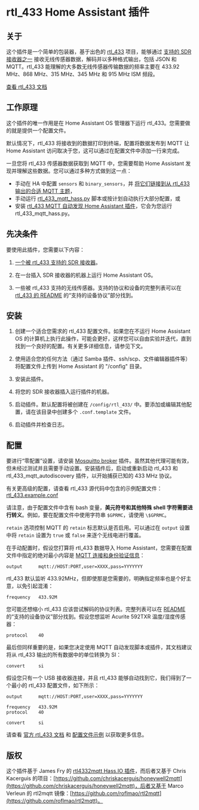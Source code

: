 # rtl_433 Home Assistant 插件

## 关于

这个插件是一个简单的包装器，基于出色的 [rtl_433](https://github.com/merbanan/rtl_433) 项目，能够通过 [支持的 SDR 接收器之一](https://triq.org/rtl_433/HARDWARE.html) 接收无线传感器数据，解码并以多种格式输出，包括 JSON 和 MQTT。rtl_433 能理解的大多数无线传感器传输数据的频率主要在 433.92 MHz、868 MHz、315 MHz、345 MHz 和 915 MHz ISM 频段。

[查看 rtl_433 文档](https://triq.org/rtl_433)

## 工作原理

这个插件的唯一作用是在 Home Assistant OS 管理器下运行 rtl_433。您需要做的就是提供一个配置文件。

默认情况下，rtl_433 将接收到的数据打印到终端，配置将数据发布到 MQTT 让 Home Assistant 访问取决于您，这可以通过在配置文件中添加一行来完成。

一旦您将 rtl_433 传感器数据获取到 MQTT 中，您需要帮助 Home Assistant 发现并理解这些数据。您可以通过多种方式做到这一点：

  * 手动在 HA 中配置 `sensors` 和 `binary_sensors`，并 [将它们链接到从 rtl_433 输出的合适 MQTT 主题](https://www.home-assistant.io/integrations/sensor.mqtt/)，
  * 手动运行 [rtl_433_mqtt_hass.py](https://github.com/merbanan/rtl_433/tree/master/examples/rtl_433_mqtt_hass.py) 脚本或按计划自动执行大部分配置，或
  * 安装 [rtl_433 MQTT 自动发现 Home Assistant 插件](https://github.com/pbkhrv/rtl_433-hass-addons/tree/main/rtl_433_mqtt_autodiscovery)，它会为您运行 rtl_433_mqtt_hass.py。

## 先决条件

要使用此插件，您需要以下内容：

 1. [一个被 rtl_433 支持的 SDR 接收器](https://triq.org/rtl_433/HARDWARE.html)。

 2. 在一台插入 SDR 接收器的机器上运行 Home Assistant OS。

 3. 一些被 rtl_433 支持的无线传感器。支持的协议和设备的完整列表可以在 [rtl_433 的 README](https://github.com/merbanan/rtl_433/blob/master/README.md) 的“支持的设备协议”部分找到。

## 安装

 1. 创建一个适合您需求的 rtl_433 配置文件。如果您在不运行 Home Assistant OS 的计算机上执行此操作，可能会更好，这样您可以自由实验并迭代，直到找到一个良好的配置。有关更多详细信息，请参见下文。

 2. 使用适合您的任何方法（通过 Samba 插件、ssh/scp、文件编辑器插件等）将配置文件上传到 Home Assistant 的 "/config" 目录。

 3. 安装此插件。

 5. 将您的 SDR 接收器插入运行插件的机器。

 5. 启动插件。默认配置将被创建在 `/config/rtl_433/` 中。要添加或编辑其他配置，请在该目录中创建多个 `.conf.template` 文件。

 6. 启动插件并检查日志。

## 配置

要进行“零配置”设置，请安装 [Mosquitto broker](https://github.com/home-assistant/addons/blob/master/mosquitto/DOCS.md) 插件。虽然其他代理可能有效，但未经过测试并且需要手动设置。安装插件后，启动或重新启动 rtl_433 和 rtl_433_mqtt_autodiscovery 插件，以开始捕获已知的 433 MHz 协议。

有关更高级的配置，请查看 rtl_433 源代码中包含的示例配置文件：[rtl_433.example.conf](https://github.com/merbanan/rtl_433/blob/master/conf/rtl_433.example.conf)

请注意，由于配置文件中含有 bash 变量，**美元符号和其他特殊 shell 字符需要进行转义**。例如，要在配置文件中使用字符串 `$GPRMC`，请使用 `\$GPRMC`。

`retain` 选项控制 MQTT 的 `retain` 标志默认是否启用。可以通过在 `output` 设置中将 `retain` 设置为 `true` 或 `false` 来逐个无线电进行覆盖。

在手动配置时，假设您打算将 rtl_433 数据导入 Home Assistant，您需要在配置文件中指定的绝对最小内容是 [MQTT 连接和身份验证信息](https://triq.org/rtl_433/OPERATION.html#mqtt-output)：

```
output      mqtt://HOST:PORT,user=XXXX,pass=YYYYYYY
```

rtl_433 默认监听 433.92MHz，但即使那是您需要的，明确指定频率也是个好主意，以免引起混淆：

```
frequency   433.92M
```

您可能还想缩小 rtl_433 应该尝试解码的协议列表。完整列表可以在 [README](https://github.com/merbanan/rtl_433/blob/master/README.md) 的“支持的设备协议”部分找到。假设您想监听 Acurite 592TXR 温度/湿度传感器：

```
protocol    40
```

最后但同样重要的是，如果您决定使用 MQTT 自动发现脚本或插件，其文档建议将从 rtl_433 输出的所有数据中的单位转换为 SI：

```
convert     si
```

假设您只有一个 USB 接收器连接，并且 rtl_433 能够自动找到它，我们得到了一个最小的 rtl_433 配置文件，如下所示：

```
output      mqtt://HOST:PORT,user=XXXX,pass=YYYYYYY

frequency   433.92M
protocol    40

convert     si
```

请查看 [官方 rtl_433 文档](https://triq.org/rtl_433) 和 [配置文件示例](https://github.com/merbanan/rtl_433/tree/master/conf) 以获取更多信息。

## 版权

这个插件基于 James Fry 的 [rtl4332mqtt Hass.IO 插件](https://github.com/james-fry/hassio-addons/tree/master/rtl4332mqtt)，而后者又基于 Chris Kacerguis 的项目：[https://github.com/chriskacerguis/honeywell2mqtt](https://github.com/chriskacerguis/honeywell2mqtt)，后者又基于 Marco Verleun 的 rtl2mqtt 镜像：[https://github.com/roflmao/rtl2mqtt](https://github.com/roflmao/rtl2mqtt)。